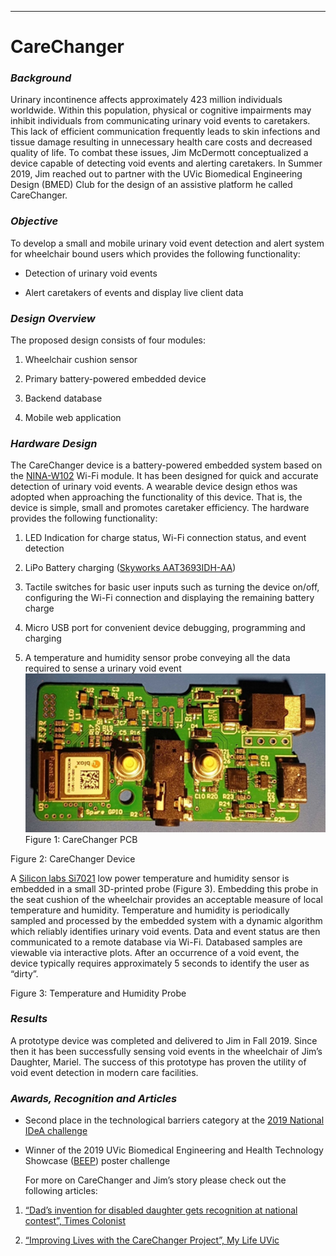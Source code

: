 ---
# CareChanger

### *Background*
Urinary incontinence affects approximately 423 million individuals worldwide.
Within this population, physical or cognitive impairments may inhibit
individuals from communicating urinary void events to caretakers. This lack of
efficient communication frequently leads to skin infections and tissue damage
resulting in unnecessary health care costs and decreased quality of life. To
combat these issues, Jim McDermott conceptualized a device capable of detecting
void events and alerting caretakers. In Summer 2019, Jim reached out to partner
with the UVic Biomedical Engineering Design (BMED) Club for the design of an
assistive platform he called CareChanger.

### *Objective*  
To develop a small and mobile urinary void event detection and alert system for
wheelchair bound users which provides the following functionality:

-   Detection of urinary void events

-   Alert caretakers of events and display live client data

### *Design Overview*  
The proposed design consists of four modules:

1.  Wheelchair cushion sensor

2.  Primary battery-powered embedded device

3.  Backend database

4.  Mobile web application

### *Hardware Design*  
The CareChanger device is a battery-powered embedded system based on the
[NINA-W102](https://www.u-blox.com/en/product/nina-w10-series) Wi-Fi module. It
has been designed for quick and accurate detection of urinary void events. A
wearable device design ethos was adopted when approaching the functionality of
this device. That is, the device is simple, small and promotes caretaker
efficiency. The hardware provides the following functionality:

1.  LED Indication for charge status, Wi-Fi connection status, and event
    detection

2.  LiPo Battery charging ([Skyworks
    AAT3693IDH-AA](https://store.skyworksinc.com/products/detail/aat3693idhaat1-skyworks/74683/))

3.  Tactile switches for basic user inputs such as turning the device on/off,
    configuring the Wi-Fi connection and displaying the remaining battery charge

4.  Micro USB port for convenient device debugging, programming and charging

5.  A temperature and humidity sensor probe conveying all the data required to
    sense a urinary void event
![alt text](https://github.com/hpfletch/hpfletch.github.io/blob/master/images/carechanger%20PCB%20fig%201.png)
Figure 1: CareChanger PCB

Figure 2: CareChanger Device

A [Silicon labs
Si7021](https://www.silabs.com/sensors/humidity/si7006-13-20-21-34/device.si7021-a20-gm)
low power temperature and humidity sensor is embedded in a small 3D-printed
probe (Figure 3). Embedding this probe in the seat cushion of the wheelchair
provides an acceptable measure of local temperature and humidity. Temperature
and humidity is periodically sampled and processed by the embedded system with a
dynamic algorithm which reliably identifies urinary void events. Data and event
status are then communicated to a remote database via Wi-Fi. Databased samples
are viewable via interactive plots. After an occurrence of a void event, the
device typically requires approximately 5 seconds to identify the user as
“dirty”.

Figure 3: Temperature and Humidity Probe

### *Results*  
A prototype device was completed and delivered to Jim in Fall 2019. Since then
it has been successfully sensing void events in the wheelchair of Jim’s
Daughter, Mariel. The success of this prototype has proven the utility of void
event detection in modern care facilities.

### *Awards, Recognition and Articles*

-   Second place in the technological barriers category at the [2019 National
    IDeA
    challenge](https://www.univcan.ca/programs-and-scholarships/innovative-designs-accessibility-competition/meet-the-2019-idea-competition-winners/)

-   Winner of the 2019 UVic Biomedical Engineering and Health Technology
    Showcase
    ([BEEP](https://www.uvic.ca/research/centres/biomedical/events-outreach/partnership-day/index.php))
    poster challenge

    For more on CareChanger and Jim’s story please check out the following
    articles:

1.  [“Dad’s invention for disabled daughter gets recognition at national
    contest”, Times
    Colonist](https://www.timescolonist.com/news/local/dad-s-invention-for-disabled-daughter-gets-recognition-at-national-contest-1.23918747)

2.  [“Improving Lives with the CareChanger Project”, My Life
    UVic](https://onlineacademiccommunity.uvic.ca/myuviclife/2019/08/30/improving-lives-with-the-carechanger-project/)
